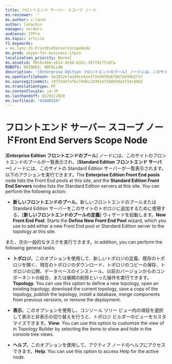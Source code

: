 ```yaml
---
title: フロントエンド サーバー スコープ ノード
ms.reviewer: ''
ms.author: v-lanac
author: lanachin
manager: serdars
audience: ITPro
ms.topic: article
f1.keywords:
- ms.lync.tb.FrontEndServersScopeNode
ms.prod: skype-for-business-itpro
localization_priority: Normal
ms.assetid: 99c8c4b6-eb12-4c6b-b32c-3977d17fc8fa
ROBOTS: NOINDEX, NOFOLLOW
description: '[Enterprise Edition フロントエンドのプール] ノードには、このサイトのフロントエンドのプールが一覧表示され、[Standard Edition フロントエンド サーバー] ノードには、このサイトの Standard Edition サーバーが一覧表示されます。 以下のアクションを実行できます。'
ms.openlocfilehash: 4a1032e7aa89ce4ee372a99f0a6f667de94b2fa7
ms.sourcegitcommit: 19f534bfafbc74dbc2d381672b0650a3733cb982
ms.translationtype: MT
ms.contentlocale: ja-JP
ms.lasthandoff: 02/03/2020
ms.locfileid: "41688529"
---
```

# <a name="front-end-servers-scope-node"></a><span data-ttu-id="32b42-104">フロントエンド サーバー スコープ ノード</span><span class="sxs-lookup"><span data-stu-id="32b42-104">Front End Servers Scope Node</span></span>
 
<span data-ttu-id="32b42-p102">[**Enterprise Edition フロントエンドのプール**] ノードには、このサイトのフロントエンドのプールが一覧表示され、[**Standard Edition フロントエンド サーバー**] ノードには、このサイトの Standard Edition サーバーが一覧表示されます。以下のアクションを実行できます。</span><span class="sxs-lookup"><span data-stu-id="32b42-p102">The **Enterprise Edition Front End pools** node lists the Front End pools at this site, and the **Standard Edition Front End Servers** nodes lists the Standard Edition servers at this site. You can perform the following action:</span></span>
  
- <span data-ttu-id="32b42-p103">**新しいフロントエンドのプール**。新しいフロントエンドのプールまたは Standard Edition サーバーをこのサイトのトポロジに追加するために使用する、[**新しいフロントエンドのプールの定義**] ウィザードを起動します。</span><span class="sxs-lookup"><span data-stu-id="32b42-p103">**New Front End Pool**. Starts the **Define New Front End Pool** wizard, which you use to add either a new Front End pool or Standard Edition server to the topology at this site.</span></span>
    
<span data-ttu-id="32b42-109">また、次の一般的なタスクを実行できます。</span><span class="sxs-lookup"><span data-stu-id="32b42-109">In addition, you can perform the following general tasks:</span></span>
  
- <span data-ttu-id="32b42-p104">**トポロジ**。このオプションを使用して、新しいトポロジの定義、既存のトポロジを開く、現在のトポロジのダウンロード、トポロジのコピーの保存、トポロジの公開、データベースのインストール、以前のバージョンからのコンポーネントの結合、または展開の削除といった操作を実行できます。</span><span class="sxs-lookup"><span data-stu-id="32b42-p104">**Topology**. You can use this option to define a new topology, open an existing topology, download the current topology, save a copy of the topology, publish the topology, install a database, merge components from previous versions, or remove the deployment.</span></span>
    
- <span data-ttu-id="32b42-p105">**表示**。このオプションを使用し、コンソール ツリー ビュー内の項目を選択して表示と非表示の切り替えを行うと、トポロジ ビルダーのビューをカスタマイズできます。</span><span class="sxs-lookup"><span data-stu-id="32b42-p105">**View**. You can use this option to customize the view of in Topology Builder by selecting the items to show and hide in the console tree views.</span></span>
    
- <span data-ttu-id="32b42-p106">**ヘルプ**。このオプションを使用して、アクティブ ノードのヘルプにアクセスできます。</span><span class="sxs-lookup"><span data-stu-id="32b42-p106">**Help**. You can use this option to access Help for the active node.</span></span>
    


